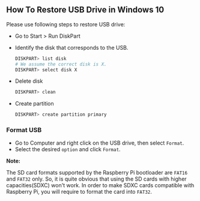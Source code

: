 ## How To Restore USB Drive in Windows 10

Please use following steps to restore USB drive:

- Go to Start > Run DiskPart

- Identify the disk that corresponds to the USB.

    ```bash
    DISKPART> list disk
    # We assume the correct disk is X.
    DISKPART> select disk X
    ```
- Delete disk

    ```bash
    DISKPART> clean
    ```

- Create partition
    ```bash
    DISKPART> create partition primary
    ```

### Format USB
- Go to Computer and right click on the USB drive, then select `Format`.
- Select the desired `option` and click `Format`.

**Note:** 

The SD card formats supported by the Raspberry Pi bootloader are `FAT16` and `FAT32` only. So, it is quite obvious that using the SD cards with higher capacities(SDXC) won't work. In order to make SDXC cards compatible with Raspberry Pi, you will require to format the card into `FAT32`.
